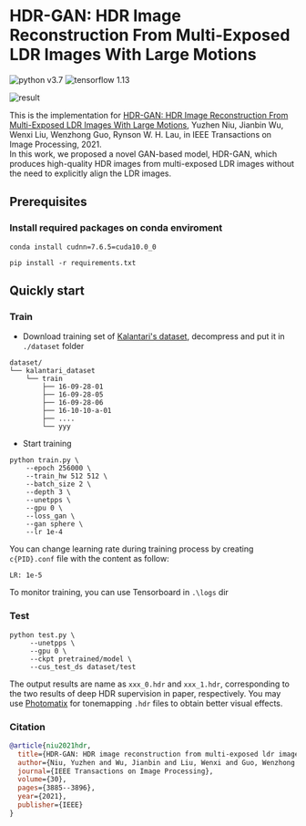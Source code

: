 # HDR-GAN: HDR Image Reconstruction From Multi-Exposed LDR Images With Large Motions
![python v3.7](https://img.shields.io/badge/python-v3.7-blue) ![tensorflow 1.13](https://img.shields.io/badge/tensorflow-1.13-brightgreen)

![result](results/pic.png)

This is the implementation for [HDR-GAN: HDR Image Reconstruction From Multi-Exposed LDR Images With Large Motions](https://ieeexplore.ieee.org/document/9387148),
Yuzhen Niu, Jianbin Wu, Wenxi Liu, Wenzhong Guo, Rynson W. H. Lau, in IEEE Transactions on Image Processing, 2021.  
In this work, we proposed a novel GAN-based model, HDR-GAN, 
which produces high-quality HDR images from multi-exposed LDR images without the need to explicitly align the LDR images.



## Prerequisites
### Install required packages on conda enviroment

```
conda install cudnn=7.6.5=cuda10.0_0
```

```
pip install -r requirements.txt
```

## Quickly start
### Train
* Download training set of [Kalantari's dataset](https://cseweb.ucsd.edu/~viscomp/projects/SIG17HDR/), decompress and put it in `./dataset` folder
```
dataset/
└── kalantari_dataset
    └── train
        ├── 16-09-28-01
        ├── 16-09-28-05
        ├── 16-09-28-06
        ├── 16-10-10-a-01
        ├── ....
        └── yyy
```
* Start training
```shell script
python train.py \
    --epoch 256000 \
    --train_hw 512 512 \
    --batch_size 2 \
    --depth 3 \
    --unetpps \
    --gpu 0 \
    --loss_gan \
    --gan sphere \
    --lr 1e-4
```

You can change learning rate during training process by creating `c{PID}.conf` file with the content as follow:  
```
LR: 1e-5
```

To monitor training, you can use Tensorboard in `.\logs` dir 

### Test

```shell script
python test.py \
     --unetpps \
     --gpu 0 \
     --ckpt pretrained/model \
     --cus_test_ds dataset/test
```
The output results are name as `xxx_0.hdr` and `xxx_1.hdr`, corresponding to the two results of deep HDR supervision in paper, respectively.
You may use [Photomatix](https://www.hdrsoft.com/) for tonemapping `.hdr` files to obtain better visual effects. 

### Citation
``` BibTeX
@article{niu2021hdr,
  title={HDR-GAN: HDR image reconstruction from multi-exposed ldr images with large motions},
  author={Niu, Yuzhen and Wu, Jianbin and Liu, Wenxi and Guo, Wenzhong and Lau, Rynson WH},
  journal={IEEE Transactions on Image Processing},
  volume={30},
  pages={3885--3896},
  year={2021},
  publisher={IEEE}
}
```
